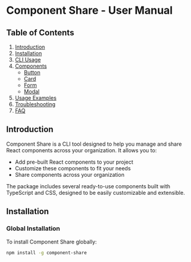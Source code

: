 # Component Share - User Manual

## Table of Contents

1. [Introduction](#introduction)
2. [Installation](#installation)
3. [CLI Usage](#cli-usage)
4. [Components](#components)
   - [Button](#button)
   - [Card](#card)
   - [Form](#form)
   - [Modal](#modal)
5. [Usage Examples](#usage-examples)
6. [Troubleshooting](#troubleshooting)
7. [FAQ](#faq)

## Introduction

Component Share is a CLI tool designed to help you manage and share React components across your organization. It allows you to:

- Add pre-built React components to your project
- Customize these components to fit your needs
- Share components across your organization

The package includes several ready-to-use components built with TypeScript and CSS, designed to be easily customizable and extensible.

## Installation

### Global Installation

To install Component Share globally:

```bash
npm install -g component-share

